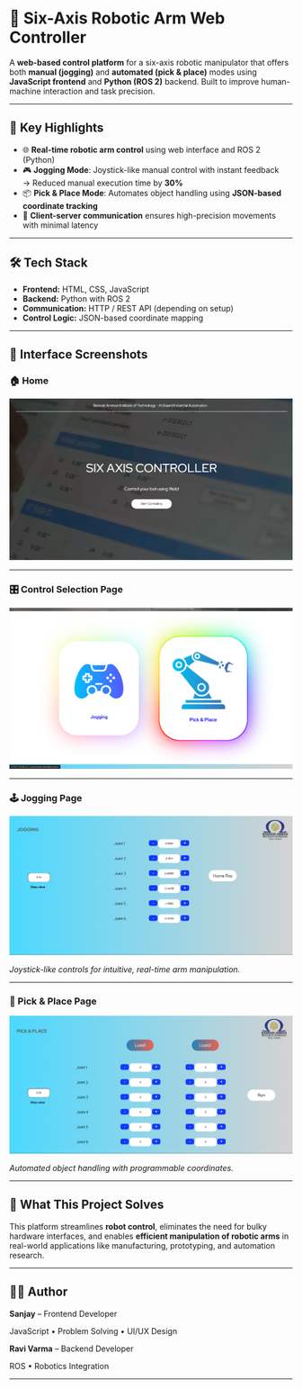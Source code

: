 # 🤖 Six-Axis Robotic Arm Web Controller

A **web-based control platform** for a six-axis robotic manipulator that offers both **manual (jogging)** and **automated (pick & place)** modes using **JavaScript frontend** and **Python (ROS 2)** backend. Built to improve human-machine interaction and task precision.

---

## 🚀 Key Highlights

- 🌐 **Real-time robotic arm control** using web interface and ROS 2 (Python)
- 🎮 **Jogging Mode**: Joystick-like manual control with instant feedback  
  → Reduced manual execution time by **30%**
- 📦 **Pick & Place Mode**: Automates object handling using **JSON-based coordinate tracking**
- 🔗 **Client-server communication** ensures high-precision movements with minimal latency

---

## 🛠️ Tech Stack

- **Frontend:** HTML, CSS, JavaScript  
- **Backend:** Python with ROS 2  
- **Communication:** HTTP / REST API (depending on setup)  
- **Control Logic:** JSON-based coordinate mapping

---

## 📸 Interface Screenshots

### 🏠 Home
![Home](./website-images/home.png)

---

### 🎛️ Control Selection Page
![Control Selection](./website-images/control-selection.png)

---

### 🕹️ Jogging Page
![Jogging Page](./website-images/jogging.png)

*Joystick-like controls for intuitive, real-time arm manipulation.*

---

### 🤖 Pick & Place Page
![Pick and Place](./website-images/pick-place.png)

*Automated object handling with programmable coordinates.*

---

## 🎯 What This Project Solves

This platform streamlines **robot control**, eliminates the need for bulky hardware interfaces, and enables **efficient manipulation of robotic arms** in real-world applications like manufacturing, prototyping, and automation research.

---

## 👨‍💻 Author

**Sanjay** – Frontend Developer  

JavaScript • Problem Solving • UI/UX Design

**Ravi Varma** – Backend Developer  

ROS • Robotics Integration 



---